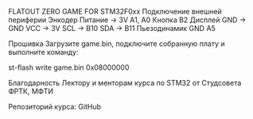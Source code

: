 FLATOUT ZERO GAME FOR STM32F0xx
Подключение внешней периферии
Энкодер
Питание -> 3V
A1, A0
Кнопка
B2
Дисплей
GND -> GND
VCC -> 3V
SCL -> B10
SDA -> B11
Пьезодинамик
GND
A5

Прошивка
Загрузите game.bin, подключите собранную плату и выполните команду:

   st-flash write game.bin 0x08000000
   
Благодарность
Лектору и менторам курса по STM32 от Студсовета ФРТК, МФТИ

Репозиторий курса: GitHub
